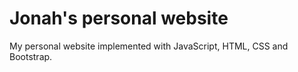# Jonah's personal website
My personal website implemented with JavaScript, HTML, CSS and Bootstrap.

